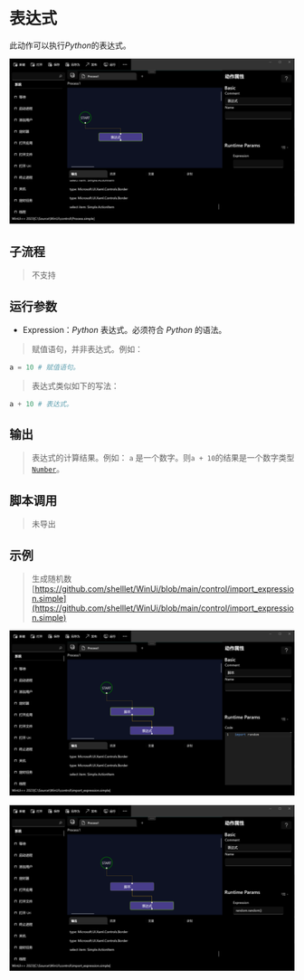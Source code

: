 # 表达式 
此动作可以执行*Python*的表达式。

![action](./images/013.png ':size=90%')

## 子流程
> 不支持


## 运行参数

* Expression：*Python* 表达式。必须符合 *Python* 的语法。

> 赋值语句，并非表达式。例如：
```python
a = 10 # 赋值语句。
```
> 表达式类似如下的写法：
```python
a + 10 # 表达式。
```
## 输出

> 表达式的计算结果。例如： `a` 是一个数字。则`a + 10`的结果是一个数字类型[`Number`](../../types/Number.md)。



## 脚本调用

> 未导出

## 示例

> 生成随机数 [https://github.com/shelllet/WinUi/blob/main/control/import_expression.simple](https://github.com/shelllet/WinUi/blob/main/control/import_expression.simple)

![action](./images/01.png ':size=90%')

![action](./images/02.png ':size=90%')

